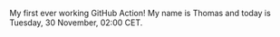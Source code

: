 My first ever working GitHub Action!
My name is Thomas and today is Tuesday, 30 November, 02:00 CET. 
